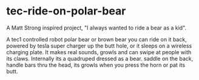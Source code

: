 # tec-ride-on-polar-bear

A Matt Strong inspired project, "I always wanted to ride a bear as a kid".

A tec1 controlled robot polar bear or brown bear you can ride on it back, powered by tesla super charger up the butt hole, or it sleeps on a wireless charging plate. It makes real sounds, growls and can swipe at people with its claws. Internally its a quadruped dressed as a bear. saddle on the back, handle bars thru the head, its growls when you press the horn or pat its butt.


